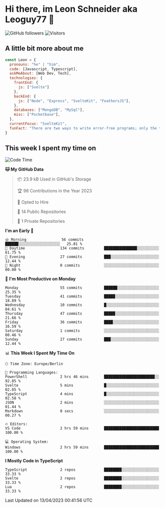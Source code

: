 # Hi there, im Leon Schneider aka Leoguy77 👋

![GitHub followers](https://img.shields.io/github/followers/leoguy77.svg?style=social&label=Followers) ![Visitors](https://visitor-badge.glitch.me/badge?page_id=leoguy77.leoguy77)

## A little bit more about me

```javascript
const Leon = {
  pronouns: "he" | "him",
  code: [Javascript, Typescript],
  askMeAbout: [Web Dev, Tech],
  technologies: {
    frontEnd: {
      js: ["Svelte"]
    },
    backEnd: {
      js: ["Node", "Express", "SvelteKit", "FeathersJS"],
    },
    databases: ["MongoDB", "MySql"],
    misc: ["Pocketbase"],
  },
  currentFocus: "SvelteKit",
  funFact: "There are two ways to write error-free programs; only the third one works"
}
```

## This week I spent my time on

<!--START_SECTION:waka-->
![Code Time](http://img.shields.io/badge/Code%20Time-6%20hrs%2051%20mins-blue)

**🐱 My GitHub Data** 

> 📦 23.9 kB Used in GitHub's Storage 
 > 
> 🏆 98 Contributions in the Year 2023
 > 
> 💼 Opted to Hire
 > 
> 📜 14 Public Repositories 
 > 
> 🔑 1 Private Repositories 
 > 
**I'm an Early 🐤** 

```text
🌞 Morning                56 commits          ██████░░░░░░░░░░░░░░░░░░░   25.81 % 
🌆 Daytime                134 commits         ███████████████░░░░░░░░░░   61.75 % 
🌃 Evening                27 commits          ███░░░░░░░░░░░░░░░░░░░░░░   12.44 % 
🌙 Night                  0 commits           ░░░░░░░░░░░░░░░░░░░░░░░░░   00.00 % 
```
📅 **I'm Most Productive on Monday** 

```text
Monday                   55 commits          ██████░░░░░░░░░░░░░░░░░░░   25.35 % 
Tuesday                  41 commits          █████░░░░░░░░░░░░░░░░░░░░   18.89 % 
Wednesday                10 commits          █░░░░░░░░░░░░░░░░░░░░░░░░   04.61 % 
Thursday                 47 commits          █████░░░░░░░░░░░░░░░░░░░░   21.66 % 
Friday                   36 commits          ████░░░░░░░░░░░░░░░░░░░░░   16.59 % 
Saturday                 1 commits           ░░░░░░░░░░░░░░░░░░░░░░░░░   00.46 % 
Sunday                   27 commits          ███░░░░░░░░░░░░░░░░░░░░░░   12.44 % 
```


📊 **This Week I Spent My Time On** 

```text
🕑︎ Time Zone: Europe/Berlin

💬 Programming Languages: 
PowerShell               2 hrs 46 mins       ███████████████████████░░   92.85 % 
Svelte                   5 mins              █░░░░░░░░░░░░░░░░░░░░░░░░   02.85 % 
TypeScript               4 mins              █░░░░░░░░░░░░░░░░░░░░░░░░   02.58 % 
JSON                     2 mins              ░░░░░░░░░░░░░░░░░░░░░░░░░   01.44 % 
Markdown                 0 secs              ░░░░░░░░░░░░░░░░░░░░░░░░░   00.27 % 

🔥 Editors: 
VS Code                  2 hrs 59 mins       █████████████████████████   100.00 % 

💻 Operating System: 
Windows                  2 hrs 59 mins       █████████████████████████   100.00 % 
```

**I Mostly Code in TypeScript** 

```text
TypeScript               2 repos             ████████░░░░░░░░░░░░░░░░░   33.33 % 
Svelte                   2 repos             ████████░░░░░░░░░░░░░░░░░   33.33 % 
Lua                      2 repos             ████████░░░░░░░░░░░░░░░░░   33.33 % 
```




 Last Updated on 13/04/2023 00:41:56 UTC
<!--END_SECTION:waka-->
